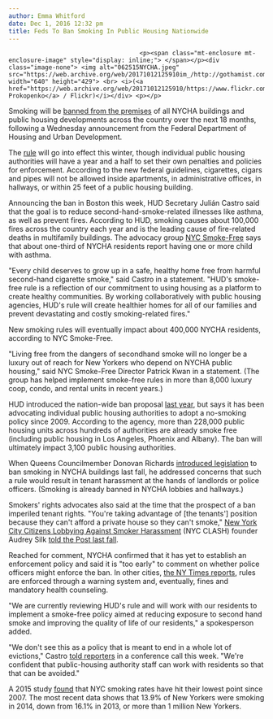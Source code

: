 ```yaml
---
author: Emma Whitford
date: Dec 1, 2016 12:32 pm
title: Feds To Ban Smoking In Public Housing Nationwide 
---
```


	
										<p><span class="mt-enclosure mt-enclosure-image" style="display: inline;"> </span></p><div class="image-none"> <img alt="062515NYCHA.jpeg" src="https://web.archive.org/web/20171012125910im_/http://gothamist.com/attachments/nyc_ewhitford/062515NYCHA.jpeg" width="640" height="429"> <br> <i>(<a href="https://web.archive.org/web/20171012125910/https://www.flickr.com/photos/mistergalaxy/14116191082/">Andriy Prokopenko</a> / Flickr)</i></div> <p></p>

<p>Smoking will be <a href="https://web.archive.org/web/20171012125910/http://portal.hud.gov/hudportal/HUD?src=/press/press_releases_media_advisories/2016/HUDNo_16-184">banned from the premises</a> of all NYCHA buildings and public housing developments across the country over the next 18 months, following a Wednesday announcement from the Federal Department of Housing and Urban Development. </p>

<p>The <a href="https://web.archive.org/web/20171012125910/http://portal.hud.gov/hudportal/documents/huddoc?id=smokefreephfinalrule.pdf">rule</a> will go into effect this winter, though individual public housing authorities will have a year and a half to set their own penalties and policies for enforcement. According to the new federal guidelines, cigarettes, cigars and pipes will not be allowed inside apartments, in administrative offices, in hallways, or within 25 feet of a public housing building. </p>

<p>Announcing the ban in Boston this week, HUD Secretary Juli&#xE1;n Castro said that the goal is to reduce second-hand-smoke-related illnesses like asthma, as well as prevent fires. According to HUD, smoking causes about 100,000 fires across the country each year and is the leading cause of fire-related deaths in multifamily buildings. The advocacy group <a href="https://web.archive.org/web/20171012125910/http://nycsmokefree.org/">NYC Smoke-Free</a> says that about one-third of NYCHA residents report having one or more child with asthma. </p>

<p>&quot;Every child deserves to grow up in a safe, healthy home free from harmful second-hand cigarette smoke,&quot; said Castro in a statement. &quot;HUD&apos;s smoke-free rule is a reflection of our commitment to using housing as a platform to create healthy communities. By working collaboratively with public housing agencies, HUD&apos;s rule will create healthier homes for all of our families and prevent devastating and costly smoking-related fires.&quot;</p>

<p>New smoking rules will eventually impact about 400,000 NYCHA residents, according to NYC Smoke-Free. </p>

<p>&quot;Living free from the dangers of secondhand smoke will no longer be a luxury out of reach for New Yorkers who depend on NYCHA public housing,&quot; said NYC Smoke-Free Director Patrick Kwan in a statement. (The group has helped implement smoke-free rules in more than 8,000 luxury coop, condo, and rental units in recent years.) </p>

<p>HUD introduced the nation-wide ban proposal <a href="https://web.archive.org/web/20171012125910/http://www.nytimes.com/2015/11/12/nyregion/public-housing-nationwide-may-be-subject-to-smoking-ban.html">last year</a>, but says it has been advocating individual public housing authorities to adopt a no-smoking policy since 2009. According to the agency, more than 228,000 public housing units across hundreds of authorities are already smoke free (including public housing in Los Angeles, Phoenix and Albany). The ban will ultimately impact 3,100 public housing authorities. </p>

<p>When Queens Councilmember Donovan Richards <a href="https://web.archive.org/web/20171012125910/http://gothamist.com/2015/10/29/smoking_ban_nycha.php">introduced legislation</a> to ban smoking in NYCHA buildings last fall, he addressed concerns that such a rule would result in tenant harassment at the hands of landlords or police officers. (Smoking is already banned in NYCHA lobbies and hallways.) </p>

<p>Smokers&apos; rights advocates also said at the time that the prospect of a ban imperiled tenant rights. &quot;You&apos;re taking advantage of [the tenants&apos;] position because they can&apos;t afford a private house so they can&apos;t smoke,&quot; <a href="https://web.archive.org/web/20171012125910/http://www.nycclash.com/">New York City Citizens Lobbying Against Smoker Harassment</a> (NYC CLASH) founder Audrey Silk <a href="https://web.archive.org/web/20171012125910/http://nypost.com/2015/10/28/proposed-bill-would-ban-city-subsidized-tenants-from-smoking-in-apartments/">told the Post last fall</a>. </p>

<p>Reached for comment, NYCHA confirmed that it has yet to establish an enforcement policy and said it is &quot;too early&quot; to comment on whether police officers might enforce the ban. In other cities, <a href="https://web.archive.org/web/20171012125910/http://www.nytimes.com/2016/11/30/nyregion/us-will-ban-smoking-in-public-housing-nationwide.html?hp&amp;action=click&amp;pgtype=Homepage&amp;clickSource=story-heading&amp;module=first-column-region&amp;region=top-news&amp;WT.nav=top-news&amp;_r=0">the NY Times reports</a>, rules are enforced through a warning system and, eventually, fines and mandatory health counseling. </p>

<p>&quot;We are currently reviewing HUD&apos;s rule and will work with our residents to implement a smoke-free policy aimed at reducing exposure to second hand smoke and improving the quality of life of our residents,&quot; a spokesperson added. </p>

<p>&quot;We don&apos;t see this as a policy that is meant to end in a whole lot of evictions,&quot; Castro <a href="https://web.archive.org/web/20171012125910/http://www.nytimes.com/2016/11/30/nyregion/us-will-ban-smoking-in-public-housing-nationwide.html?hp&amp;action=click&amp;pgtype=Homepage&amp;clickSource=story-heading&amp;module=first-column-region&amp;region=top-news&amp;WT.nav=top-news&amp;_r=0">told reporters</a> in a conference call this week. &quot;We&apos;re confident that public-housing authority staff can work with residents so that that can be avoided.&quot; </p>

<p>A 2015 study <a href="https://web.archive.org/web/20171012125910/http://gothamist.com/2015/09/17/smoking_nyc.php">found</a> that NYC smoking rates have hit their lowest point since 2007. The most recent data shows that 13.9% of New Yorkers were smoking in 2014, down from 16.1% in 2013, or more than 1 million New Yorkers. </p>					
										
									
				